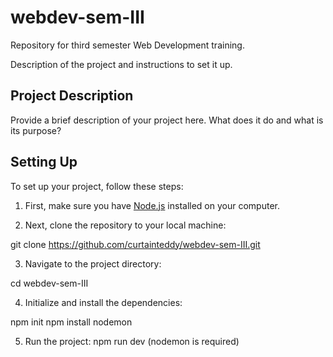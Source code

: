# webdev-sem-III
Repository for third semester Web Development training.

Description of the project and instructions to set it up.

## Project Description

Provide a brief description of your project here. What does it do and what is its purpose?

## Setting Up

To set up your project, follow these steps:

1. First, make sure you have [Node.js](https://nodejs.org/) installed on your computer.

2. Next, clone the repository to your local machine:

git clone https://github.com/curtainteddy/webdev-sem-III.git


3. Navigate to the project directory:

cd webdev-sem-III

4. Initialize and install the dependencies:

npm init
npm install nodemon


5. Run the project:
npm run dev 
(nodemon is required)
